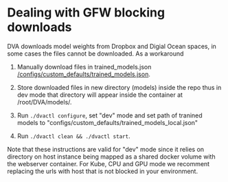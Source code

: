 # Dealing with GFW blocking downloads

DVA downloads model weights from Dropbox and Digial Ocean spaces, in some cases the files cannot be downloaded. As a workaround

1. Manually download files in trained_models.json [/configs/custom_defaults/trained_models.json](/configs/custom_defaults/trained_models.json).

2. Store downloaded files in new directory (models) inside the repo thus in dev mode that directory will appear inside the container at /root/DVA/models/.

3. Run `./dvactl configure`, set "dev" mode and set path of tranined models to "configs/custom_defaults/trained_models_local.json"

4. Run `./dvactl clean && ./dvactl start`.

Note that these instructions are valid for "dev" mode since it relies on directory on host instance being
mapped as a shared docker volume with the webserver container. For Kube, CPU and GPU mode we recomment replacing the
urls with host that is not blocked in your environment.